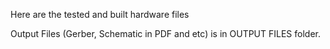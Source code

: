 Here are the tested and built hardware files

Output Files (Gerber, Schematic in PDF and etc) is in OUTPUT FILES folder.

